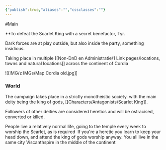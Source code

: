 ```yaml
---
{"publish":true,"aliases":"","cssclasses":""}
---
```


#Main

**To defeat the Scarlet King with a secret benefactor, Tyr.

Dark forces are at play outside, but also inside the party, something insidious.


Taking place in multiple [[Non-DnD en Administratie/1 Link pages/locations, towns and natural locations]] across the continent of Cordia

![[IMG/z IMGs/Map Cordia old.jpg]]

### World

The campaign takes place in a strictly monotheistic society. with the main deity being the king of gods, [[Characters/Antagonists/Scarlet King]].

Followers of other deities are considered heretics and will be ostracised, converted or killed.

  

People live a relatively normal life, going to the temple every week to worship the Scarlet, as is required 
If you're a heretic you learn to keep your head down, and attend the king of gods worship anyway.
You all live in the same city Viscanthspire in the middle of the continent


